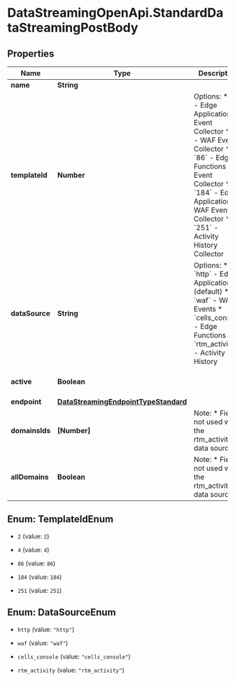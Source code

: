 # DataStreamingOpenApi.StandardDataStreamingPostBody

## Properties

Name | Type | Description | Notes
------------ | ------------- | ------------- | -------------
**name** | **String** |  | [optional] 
**templateId** | **Number** | Options:  * &#x60;2&#x60; - Edge Applications Event Collector  * &#x60;4&#x60; - WAF Event Collector  * &#x60;86&#x60; - Edge Functions Event Collector  * &#x60;184&#x60; - Edge Applications + WAF Event Collector  * &#x60;251&#x60; - Activity History Collector  | [optional] 
**dataSource** | **String** | Options:  * &#x60;http&#x60; - Edge Applications (default)  * &#x60;waf&#x60; - WAF Events  * &#x60;cells_console&#x60; - Edge Functions  * &#x60;rtm_activity&#x60; - Activity History  | [optional] 
**active** | **Boolean** |  | [optional] [default to true]
**endpoint** | [**DataStreamingEndpointTypeStandard**](DataStreamingEndpointTypeStandard.md) |  | [optional] 
**domainsIds** | **[Number]** | Note:  * Field not used with the rtm_activity data source.  | [optional] 
**allDomains** | **Boolean** | Note:  * Field not used with the rtm_activity data source.  | [optional] [default to false]



## Enum: TemplateIdEnum


* `2` (value: `2`)

* `4` (value: `4`)

* `86` (value: `86`)

* `184` (value: `184`)

* `251` (value: `251`)





## Enum: DataSourceEnum


* `http` (value: `"http"`)

* `waf` (value: `"waf"`)

* `cells_console` (value: `"cells_console"`)

* `rtm_activity` (value: `"rtm_activity"`)




